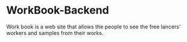 # WorkBook-Backend
Work book is a web site that allows the people to see the free lancers’ workers and  samples from their works.
